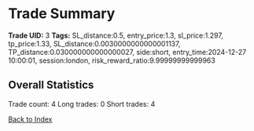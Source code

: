 # Trade Summary

**Trade UID:** 3
**Tags:** SL_distance:0.5, entry_price:1.3, sl_price:1.297, tp_price:1.33, SL_distance:0.0030000000000001137, TP_distance:0.030000000000000027, side:short, entry_time:2024-12-27 10:00:01, session:london, risk_reward_ratio:9.99999999999963

## Overall Statistics
Trade count: 4
Long trades: 0
Short trades: 4

[Back to Index](index.md)
